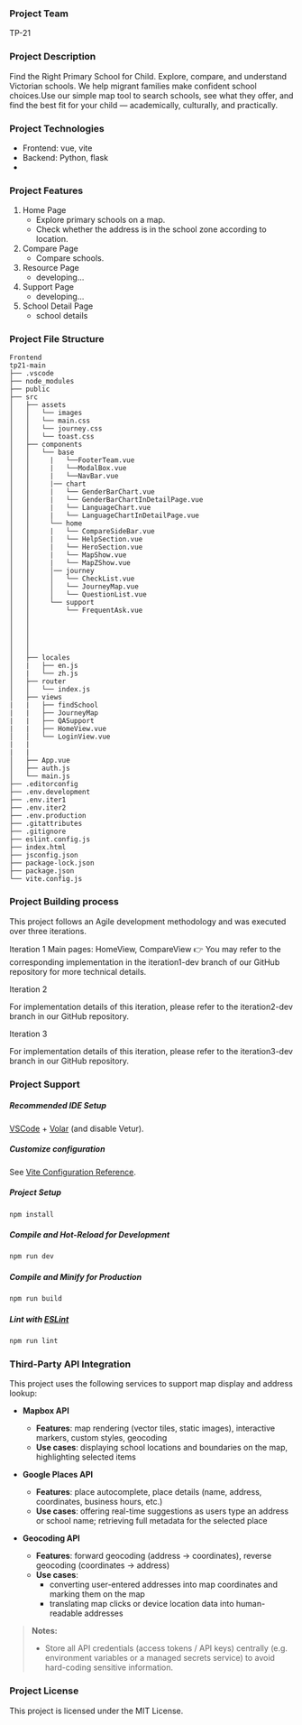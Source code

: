 ### Project Team
TP-21

### Project Description
Find the Right Primary School for Child. Explore, compare, and understand Victorian schools. We help migrant families make confident school choices.Use our simple map tool to search schools, see what they offer, and find the best fit for your child — academically, culturally, and practically.

### Project Technologies
- Frontend: vue, vite
- Backend: Python, flask 
- 
### Project Features
1. Home Page
   - Explore primary schools on a map.
   - Check whether the address is in the school zone according to location.
2. Compare Page
   - Compare schools.
3. Resource Page
   - developing...
4. Support Page
   - developing...
5. School Detail Page
   - school details

### Project File Structure
```
Frontend
tp21-main
├── .vscode
├── node_modules
├── public
├── src
│   ├── assets
│   │   └── images
│   │   └── main.css
│   │   └── journey.css
│   │   └── toast.css
│   ├── components
│   │   └── base
│   │     |   └──FooterTeam.vue
│   │     |   └──ModalBox.vue
│   │     |   └──NavBar.vue
│   │     |── chart
│   │     |   └── GenderBarChart.vue
│   │     |   └── GenderBarChartInDetailPage.vue
│   │     |   └── LanguageChart.vue
│   │     |   └── LanguageChartInDetailPage.vue
│   │     └── home
│   │     |   └── CompareSideBar.vue
│   │     |   └── HelpSection.vue
│   │     |   └── HeroSection.vue
│   │     |   └── MapShow.vue      
│   │     |   └── MapZShow.vue 
│   │     │── journey
│   │     │   └── CheckList.vue
│   │     │   └── JourneyMap.vue
│   │     │   └── QuestionList.vue  
│   │     └── support
│   │         └── FrequentAsk.vue 
│   │         
│   │         
│   │     
│   │
│   │
│   ├── locales
│   |   ├── en.js
│   |   └── zh.js
│   ├── router
│   │   └── index.js
│   ├── views
|   |   ├── findSchool
|   |   ├── JourneyMap
|   |   ├── QASupport
|   |   ├── HomeView.vue
│   │   └── LoginView.vue
|   |   
|   |   
│   ├── App.vue
│   ├── auth.js
│   └── main.js
├── .editorconfig
├── .env.development
├── .env.iter1
├── .env.iter2
├── .env.production
├── .gitattributes
├── .gitignore
├── eslint.config.js
├── index.html
├── jsconfig.json
├── package-lock.json
├── package.json
└── vite.config.js
```


### Project Building process
This project follows an Agile development methodology and was executed over three iterations.

Iteration 1
Main pages: HomeView, CompareView
👉 You may refer to the corresponding implementation in the iteration1-dev branch of our GitHub repository for more technical details.



Iteration 2 

For implementation details of this iteration, please refer to the iteration2-dev branch in our GitHub repository.

Iteration 3

For implementation details of this iteration, please refer to the iteration3-dev branch in our GitHub repository.





### Project Support
##### Recommended IDE Setup

[VSCode](https://code.visualstudio.com/) + [Volar](https://marketplace.visualstudio.com/items?itemName=Vue.volar) (and disable Vetur).

##### Customize configuration
See [Vite Configuration Reference](https://vite.dev/config/).

##### Project Setup
```sh
npm install
```

##### Compile and Hot-Reload for Development
```sh
npm run dev
```

##### Compile and Minify for Production
```sh
npm run build
```

##### Lint with [ESLint](https://eslint.org/)
```sh
npm run lint
```

### Third-Party API Integration

This project uses the following services to support map display and address lookup:

- **Mapbox API**  
  - **Features**: map rendering (vector tiles, static images), interactive markers, custom styles, geocoding  
  - **Use cases**: displaying school locations and boundaries on the map, highlighting selected items  

- **Google Places API**  
  - **Features**: place autocomplete, place details (name, address, coordinates, business hours, etc.)  
  - **Use cases**: offering real-time suggestions as users type an address or school name; retrieving full metadata for the selected place  

- **Geocoding API**  
  - **Features**: forward geocoding (address → coordinates), reverse geocoding (coordinates → address)  
  - **Use cases**:  
    - converting user-entered addresses into map coordinates and marking them on the map  
    - translating map clicks or device location data into human-readable addresses  

> **Notes:**  
> - Store all API credentials (access tokens / API keys) centrally (e.g. environment variables or a managed secrets service) to avoid hard-coding sensitive information.  

### Project License
This project is licensed under the MIT License.
